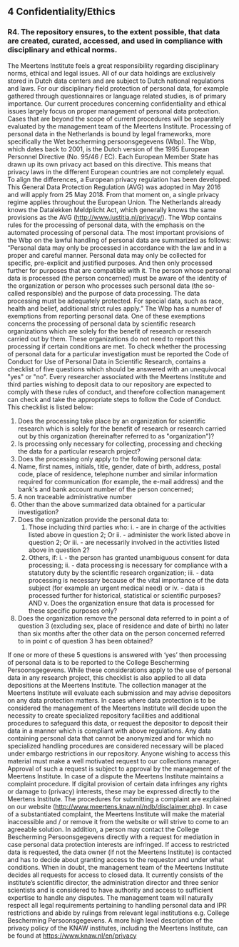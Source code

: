 ## 4 Confidentiality/Ethics

### R4. The repository ensures, to the extent possible, that data are created, curated, accessed, and used in compliance with disciplinary and ethical norms. 

The Meertens Institute feels a great responsibility regarding disciplinary norms, ethical and legal issues. All of our data holdings are exclusively stored in Dutch data centers and are subject to Dutch national regulations and laws. For our
disciplinary field protection of personal data, for example gathered through questionnaires or language related studies, is of primary importance. Our current procedures concerning confidentiality and ethical issues largely focus on proper management of personal data protection. Cases that are beyond the scope of current procedures will be separately evaluated by the management team of the Meertens Institute. Processing of personal data in the Netherlands is bound by legal frameworks, more specifically the Wet bescherming persoonsgegevens (Wbp). The Wbp, which dates back to 2001, is the Dutch version of the 1995 European Personnel Directive (No. 95/46 / EC). Each European Member State has drawn up its own privacy act based on this directive. This means that privacy laws in the different European countries are not completely equal. To align the differences, a European privacy regulation has been developed. This General Data Protection Regulation (AVG) was adopted in May 2016 and will apply from 25 May 2018. From that moment on, a single privacy regime applies throughout the European Union. The Netherlands already knows the Datalekken Meldplicht Act, which generally knows the same provisions as the AVG (http://www.justitia.nl/privacy/). The Wbp contains rules for the processing of personal data, with the emphasis on the automated processing of personal data. The most important provisions of the Wbp on the lawful handling of personal data are summarized as follows:
“Personal data may only be processed in accordance with the law and in a proper and careful manner. Personal data may only be collected for specific, pre-explicit and justified purposes. And then only processed further for purposes that are compatible with it. 
The person whose personal data is processed (the person concerned) must be aware of the identity of the organization or person who processes such personal data (the so-called responsible) and the purpose of data processing. The data processing must be adequately protected. For special data, such as race, health and belief, additional strict rules apply.”
The Wbp has a number of exemptions from reporting personal data. One of these exemptions concerns the processing of personal data by scientific research organizations which are solely for the benefit of research or research carried out by them. These organizations do not need to report this processing if certain conditions are met. To check whether the processing of personal data for a particular investigation must be reported the Code of Conduct for Use of Personal Data in Scientific Research, contains a checklist of five questions which should be answered with an unequivocal "yes" or "no". Every researcher associated with the Meertens Institute and third parties wishing to deposit data to our repository are expected to comply with these rules of conduct, and therefore collection management can check and take the appropriate steps to follow the Code of Conduct. This checklist is listed below:

1. Does the processing take place by an organization for scientific research which is solely for the benefit of research or research carried out by this organization (hereinafter referred to as "organization")? 
2. Is processing only necessary for collecting, processing and checking the data for a particular research project?
3. Does the processing only apply to the following personal data: 
  1. Name, first names, initials, title, gender, date of birth, address, postal code, place of residence, telephone number and similar information required for communication (for example, the e-mail address) and the bank's and bank account number of the person concerned; 
  2. A non traceable administrative number 
  3. Other than the above summarized data obtained for a particular investigation?
  4. Does the organization provide the personal data to: 
     1. Those including third parties who: 
        i.   - are in charge of the activities listed above in question 2; Or 
        ii.  - administer the work listed above in question 2; Or 
        iii. - are necessarily involved in the activities listed above in question 2? 
     2. Others, if: 
        i.   - the person has granted unambiguous consent for data processing; 
        ii.  - data processing is necessary for compliance with a statutory duty by the scientific research organization;
        iii. - data processing is necessary because of the vital importance of the data subject (for example an urgent medical need) or 
        iv.  - data is processed further for historical, statistical or scientific purposes? AND 
        v.     Does the organization ensure that data is processed for these specific purposes only? 
 5. Does the organization remove the personal data referred to in point a of question 3 (excluding sex, place of residence and date of birth) no later than six months after the other data on the person concerned referred to in point c of question 3 has been obtained?

If one or more of these 5 questions is answered with ‘yes’ then processing of personal data is to be reported to the College Bescherming Persoonsgegevens. While these considerations apply to the use of personal data in any research project, this checklist is also applied to all  data depositions at the Meertens Institute. The collection manager at the Meertens Institute will evaluate each submission and may advise depositors on any data protection matters. In cases where data protection is to be considered the management of the Meertens Institute will decide upon the necessity to create specialized repository facilities and additional procedures to safeguard this data, or request the depositor to deposit their data in a manner which is compliant with above regulations. Any data containing personal data that cannot be anonymized and for which no specialized handling procedures are considered necessary will be placed under embargo restrictions in our repository. Anyone wishing to access this material must make a well motivated request to our collections manager. Approval of such a request is subject to approval by the management of the Meertens Institute. In case of a dispute the Meertens Institute maintains a complaint procedure. If digital provision of certain data infringes any rights or damage to (privacy) interests, these may be expressed directly to the Meertens Institute. The procedures for submitting a complaint are explained on our website (http://www.meertens.knaw.nl/ndb/disclaimer.php). In case of a substantiated complaint, the Meertens Institute will make the material inaccessible and / or remove it from the website or will strive to come to an agreeable solution. In addition, a person may contact the College Bescherming Persoonsgegevens directly with a request for mediation in case personal data protection interests are infringed. If access to restricted data is requested, the data owner (if not the Meertens Institute) is contacted and has to decide about granting access to the requestor and under what conditions. When in doubt, the management team of the Meertens Institute decides all requests for access to closed data. It currently consists of the institute’s scientific director, the administration director and three senior scientists and is considered to have authority and access to sufficient expertise to handle any disputes. The management team will naturally respect all legal requirements pertaining to handling personal data and IPR restrictions and abide by rulings from relevant legal institutions e.g. College Bescherming Persoonsgegevens. 
A more high level description of the privacy policy of the KNAW institutes, including the Meertens Institute, can be found at https://www.knaw.nl/en/privacy
